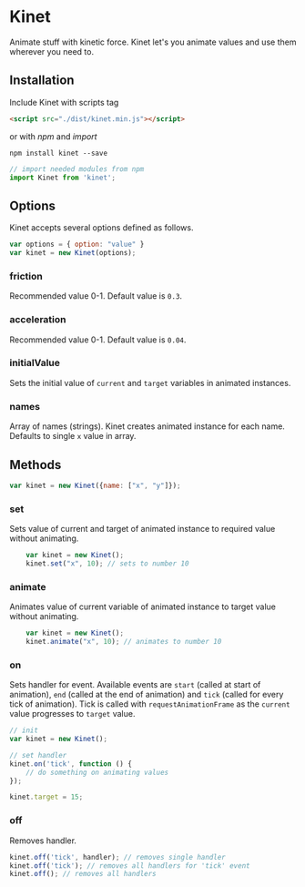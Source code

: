 # Kinet
Animate stuff with kinetic force. Kinet let's you animate values and use them wherever you need to.

## Installation
Include Kinet with scripts tag

```html
<script src="./dist/kinet.min.js"></script>
```
or with *npm* and *import*
```shell
npm install kinet --save
```
```javascript
// import needed modules from npm
import Kinet from 'kinet';
```

## Options
Kinet accepts several options defined as follows.
```javascript
var options = { option: "value" }
var kinet = new Kinet(options);
```

### friction
Recommended value 0-1. Default value is `0.3`.

### acceleration
Recommended value 0-1. Default value is `0.04`.

### initialValue
Sets the initial value of `current` and `target` variables in animated instances.

### names
Array of names (strings). Kinet creates animated instance for each name. Defaults to single `x` value in array.

## Methods
```javascript
var kinet = new Kinet({name: ["x", "y"]});
```

### set
Sets value of current and target of animated instance to required value without animating. 
```javascript
    var kinet = new Kinet();
    kinet.set("x", 10); // sets to number 10
```

### animate
Animates value of current variable of animated instance to target value without animating. 
```javascript
    var kinet = new Kinet();
    kinet.animate("x", 10); // animates to number 10
```

### on
Sets handler for event. Available events are `start` (called at start of animation), `end` (called at the end of animation) and `tick` (called for every tick of animation).
Tick is called with `requestAnimationFrame` as the `current` value progresses to `target` value.
```javascript
// init
var kinet = new Kinet();

// set handler
kinet.on('tick', function () {
    // do something on animating values
});

kinet.target = 15;
```


### off
Removes handler.
```javascript
kinet.off('tick', handler); // removes single handler
kinet.off('tick'); // removes all handlers for 'tick' event
kinet.off(); // removes all handlers
```
